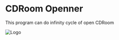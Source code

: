 
# CDRoom Openner

This program can do infinity cycle of open CDRoom


![Logo](https://i.postimg.cc/RFLPFdtW/XYoC1.jpg)
